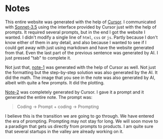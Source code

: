 # Notes

This entire website was generated with the help of [Cursor](https://cursor.com/). I communicated with [Sonnet-3.5](https://www.anthropic.com/news/claude-3-5-sonnet) using the interface provided by Cursor just with the help of prompts. It required several prompts, but in the end I got the website I wanted. I didn't modify a single line of `html`, `css` or `js`. Partly because I don't know either of them in any detail, and also because I wanted to see if I could get away with just using markdown and have the website generated from that. Even the last part of the previous sentence was generated by AI. I just pressed "tab" to complete it.

Not just that, [note-1](notes/note-1.html) was generated with the help of Cursor as well. Not just the formatting but the step-by-step solution was also generated by the AI. It did the math. The image that you see in the note was also generated by AI, albeit with quite a few prompts. It did the plotting.

[Note-2](notes/note-2.html) was completely generated by Cursor. I gave it a prompt and it generated the entire note. The prompt was:

> Coding -> Prompt + coding -> Prompting

I believe this is the transition we are going to go through. We have entered the era of prompting. Prompting may not stay for long. We will soon move to a paradigm that gets us directly from prompts to products. I am quite sure that several startups in the valley are already working on it.

